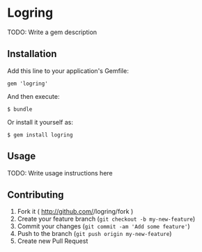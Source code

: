 # Logring

TODO: Write a gem description

## Installation

Add this line to your application's Gemfile:

    gem 'logring'

And then execute:

    $ bundle

Or install it yourself as:

    $ gem install logring

## Usage

TODO: Write usage instructions here

## Contributing

1. Fork it ( http://github.com/<my-github-username>/logring/fork )
2. Create your feature branch (`git checkout -b my-new-feature`)
3. Commit your changes (`git commit -am 'Add some feature'`)
4. Push to the branch (`git push origin my-new-feature`)
5. Create new Pull Request
